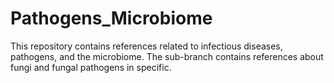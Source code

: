 # Pathogens_Microbiome
This repository contains references related to infectious diseases, pathogens, and the microbiome. The sub-branch contains references about fungi and fungal pathogens in specific. 
